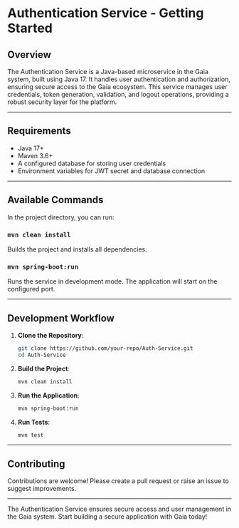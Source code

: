 # Authentication Service - Getting Started

## Overview

The Authentication Service is a Java-based microservice in the Gaia system, built using Java 17. It handles user authentication and authorization, ensuring secure access to the Gaia ecosystem. This service manages user credentials, token generation, validation, and logout operations, providing a robust security layer for the platform.

---

## Requirements

- Java 17+
- Maven 3.6+
- A configured database for storing user credentials
- Environment variables for JWT secret and database connection

---

## Available Commands

In the project directory, you can run:

### `mvn clean install`

Builds the project and installs all dependencies.

### `mvn spring-boot:run`

Runs the service in development mode. The application will start on the configured port.

---

## Development Workflow

1. **Clone the Repository**:
   ```bash
   git clone https://github.com/your-repo/Auth-Service.git
   cd Auth-Service
   ```

2. **Build the Project**:
   ```bash
   mvn clean install
   ```

3. **Run the Application**:
   ```bash
   mvn spring-boot:run
   ```

4. **Run Tests**:
   ```bash
   mvn test
   ```

---

## Contributing

Contributions are welcome! Please create a pull request or raise an issue to suggest improvements.

---

The Authentication Service ensures secure access and user management in the Gaia system. Start building a secure application with Gaia today!

